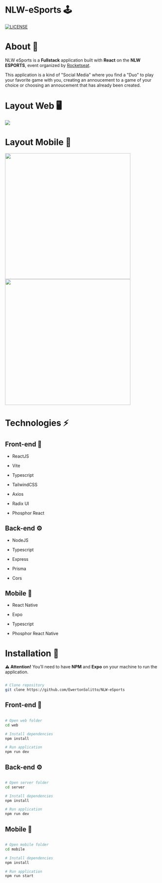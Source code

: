 # NLW-eSports 🕹️

[![LICENSE](https://img.shields.io/npm/l/react)](https://github.com/EwertonSolitto/NLW-eSports/blob/main/LICENSE)

# About 📝

NLW eSports is a **Fullstack** application built with **React** on the **NLW ESPORTS**, event organized  by [Rocketseat](https://app.rocketseat.com.br).

This application is a kind of "Social Media" where you find a "Duo" to play your favorite game with you, creating an annoucement to a game of your choice or choosing an annoucement that has already been created.
 
# Layout Web 🖥️

<img src="https://github.com/EwertonSolitto/NLW-eSports/blob/main/assets/web.png"/>

# Layout Mobile 📱

<p>
  <img src="https://github.com/EwertonSolitto/NLW-eSports/blob/main/assets/mobile1.jpg" width="412"/>
  <img src="https://github.com/EwertonSolitto/NLW-eSports/blob/main/assets/mobile2.jpg" width="412"/>
</p>

# Technologies ⚡

## Front-end 🎨

 - ReactJS
 
 - Vite
 
 - Typescript
 
 - TailwindCSS
 
 - Axios
 
 - Radix UI
 
 - Phosphor React

## Back-end ⚙️

 - NodeJS
 
 - Typescript
 
 - Express
 
 - Prisma
 
 - Cors

## Mobile 📲

 - React Native
 
 - Expo
 
 - Typescript
 
 - Phosphor React Native

# Installation 🔧

 **⚠️ Attention!** You’ll need to have **NPM** and **Expo** on your machine to run the application.

```bash

# Clone repository
git clone https://github.com/EwertonSolitto/NLW-eSports

```

## Front-end 🎨

```bash

# Open web folder
cd web

# Install dependencies
npm install

# Run application
npm run dev

```

## Back-end ⚙️

```bash

# Open server folder
cd server

# Install dependencies
npm install

# Run application
npm run dev

```

## Mobile 📲

```bash

# Open mobile folder
cd mobile

# Install dependencies
npm install

# Run application
npm run start

```

